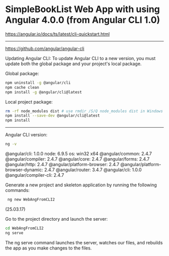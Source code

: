 
# SimpleBookList Web App with using Angular 4.0.0 (from Angular CLI 1.0)

https://angular.io/docs/ts/latest/cli-quickstart.html

-----------------------------------------------------------------------------------

https://github.com/angular/angular-cli


Updating Angular CLI: 
To update Angular CLI to a new version, you must update both the global package and your project's local package.

Global package:
```bash
npm uninstall -g @angular/cli
npm cache clean
npm install -g @angular/cli@latest
```

Local project package:
```bash
rm -rf node_modules dist # use rmdir /S/Q node_modules dist in Windows Command Prompt; use rm -r -fo node_modules,dist in Windows PowerShell
npm install --save-dev @angular/cli@latest
npm install
```

-----------------------------------------------------------------------------------

Angular CLI version:
```bash
ng -v
```

@angular/cli: 1.0.0
node: 6.9.5
os: win32 x64
@angular/common: 2.4.7
@angular/compiler: 2.4.7
@angular/core: 2.4.7
@angular/forms: 2.4.7
@angular/http: 2.4.7
@angular/platform-browser: 2.4.7
@angular/platform-browser-dynamic: 2.4.7
@angular/router: 3.4.7
@angular/cli: 1.0.0
@angular/compiler-cli: 2.4.7



Generate a new project and skeleton application by running the following commands:
```bash
 ng new WebAngFromCLI2
```
(25.03.17)


Go to the project directory and launch the server:
```bash
cd WebAngFromCLI2
ng serve
```
The ng serve command launches the server, watches our files, 
and rebuilds the app as you make changes to the files.
